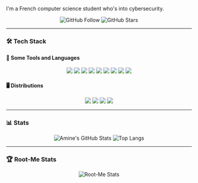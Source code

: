 I'm a French computer science student who's into cybersecurity.

<p align="center">
  <img src="https://img.shields.io/github/followers/aamine33?label=Follow&style=social" alt="GitHub Follow">
  <img src="https://img.shields.io/github/stars/aamine33?style=social" alt="GitHub Stars">
</p>

---

### 🛠️ **Tech Stack**

#### 🔧 Some Tools and Languages

<p align="center">
  <img src="https://img.shields.io/badge/Python-3776AB?style=for-the-badge&logo=python&logoColor=white">
  <img src="https://img.shields.io/badge/Bash-4EAA25?style=for-the-badge&logo=gnubash&logoColor=white">
  <img src="https://img.shields.io/badge/Git-F05032?style=for-the-badge&logo=git&logoColor=white">
  <img src="https://img.shields.io/badge/Nmap-4682B4?style=for-the-badge&logo=nmap&logoColor=white">
  <img src="https://img.shields.io/badge/Aircrack--ng-007C7C?style=for-the-badge&logo=aircrack-ng&logoColor=white">
  <img src="https://img.shields.io/badge/Exegol-FF5733?style=for-the-badge&logo=exegol&logoColor=white">
  <img src="https://img.shields.io/badge/Packet_Tracer-0A66C2?style=for-the-badge&logo=cisco&logoColor=white">
  <img src="https://img.shields.io/badge/VirtualBox-183A61?style=for-the-badge&logo=virtualbox&logoColor=white">
  <img src="https://img.shields.io/badge/GNS3-1A1A1A?style=for-the-badge&logo=gns3&logoColor=white">
</p>

#### 🖥️ Distributions

<p align="center">
  <img src="https://img.shields.io/badge/Linux-FCC624?style=for-the-badge&logo=linux&logoColor=black">
  <img src="https://img.shields.io/badge/Debian-A81D33?style=for-the-badge&logo=debian&logoColor=white">
  <img src="https://img.shields.io/badge/Rocky_Linux-10B981?style=for-the-badge&logo=rocky-linux&logoColor=white">
  <img src="https://img.shields.io/badge/Kali_Linux-557C94?style=for-the-badge&logo=kali-linux&logoColor=white">
</p>

---

### 📊 **Stats**

<p align="center">
  <img src="https://github-readme-stats.vercel.app/api?username=aamine33&show_icons=true&theme=radical" alt="Amine's GitHub Stats" />
  <img src="https://github-readme-stats.vercel.app/api/top-langs/?username=aamine33&layout=compact&theme=radical" alt="Top Langs">
</p>

---

### 🏆 **Root-Me Stats**

<p align="center">
  <img src="https://root-me-diff.vercel.app/rm-gh?nickname=amine33&gstats=show" alt="Root-Me Stats">
</p>
